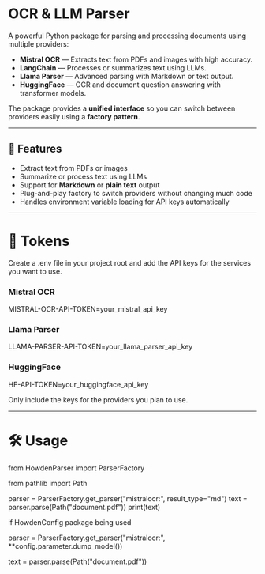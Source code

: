 # OCR & LLM Parser

A powerful Python package for parsing and processing documents using multiple providers:
- **Mistral OCR** — Extracts text from PDFs and images with high accuracy.
- **LangChain** — Processes or summarizes text using LLMs.
- **Llama Parser** — Advanced parsing with Markdown or text output.
- **HuggingFace** — OCR and document question answering with transformer models.

The package provides a **unified interface** so you can switch between providers easily using a **factory pattern**.

---

## 🚀 Features
- Extract text from PDFs or images
- Summarize or process text using LLMs
- Support for **Markdown** or **plain text** output
- Plug-and-play factory to switch providers without changing much code
- Handles environment variable loading for API keys automatically

---

# 🔑 Tokens

Create a .env file in your project root and add the API keys for the services you want to use.

### Mistral OCR
MISTRAL-OCR-API-TOKEN=your_mistral_api_key

### Llama Parser
LLAMA-PARSER-API-TOKEN=your_llama_parser_api_key

### HuggingFace
HF-API-TOKEN=your_huggingface_api_key

Only include the keys for the providers you plan to use.

---

# 🛠️ Usage

from HowdenParser import ParserFactory

from pathlib import Path

parser = ParserFactory.get_parser("mistralocr:", result_type="md")
text = parser.parse(Path("document.pdf"))
print(text)

if HowdenConfig package being used


parser = ParserFactory.get_parser("mistralocr:", **config.parameter.dump_model()) 

text = parser.parse(Path("document.pdf"))

